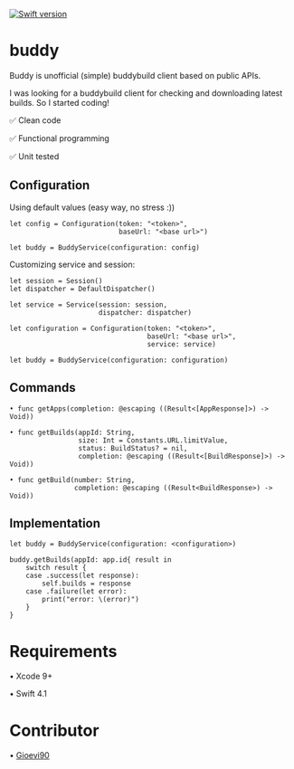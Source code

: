 [![Swift version](https://img.shields.io/badge/swift-4.1-red.svg)](https://swift.org/blog/swift-4-1-released/)

# buddy

Buddy is unofficial (simple) buddybuild client based on public APIs.

I was looking for a buddybuild client for checking and downloading latest builds. So I started coding!

✅ Clean code

✅ Functional programming

✅ Unit tested

## Configuration

Using default values (easy way, no stress :))

    let config = Configuration(token: "<token>",
                               baseUrl: "<base url>")

    let buddy = BuddyService(configuration: config)

Customizing service and session:

    let session = Session()
    let dispatcher = DefaultDispatcher()

    let service = Service(session: session,
                          dispatcher: dispatcher)

    let configuration = Configuration(token: "<token>",
                                      baseUrl: "<base url>",
                                      service: service)

    let buddy = BuddyService(configuration: configuration)

## Commands

    • func getApps(completion: @escaping ((Result<[AppResponse]>) -> Void))

    • func getBuilds(appId: String,
                     size: Int = Constants.URL.limitValue,
                     status: BuildStatus? = nil,
                     completion: @escaping ((Result<[BuildResponse]>) -> Void))

    • func getBuild(number: String,
                    completion: @escaping ((Result<BuildResponse>) -> Void))

## Implementation

    let buddy = BuddyService(configuration: <configuration>)

    buddy.getBuilds(appId: app.id{ result in
        switch result {
        case .success(let response):
            self.builds = response
        case .failure(let error):
            print("error: \(error)")
        }
    }


# Requirements
• Xcode 9+

• Swift 4.1


# Contributor
• [Gioevi90](https://github.com/Gioevi90)
